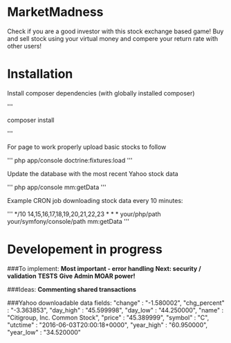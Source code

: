MarketMadness
=============

Check if you are a good investor with this stock exchange based game!
Buy and sell stock using your virtual money and compere your return rate with other users!

Installation
============
Install composer dependencies (with globally installed composer)

'''

composer install

'''

For page to work properly upload basic stocks to follow 

'''
php app/console doctrine:fixtures:load
'''

Update the database with the most recent Yahoo stock data

'''
php app/console mm:getData
'''

Example CRON job downloading stock data every 10 minutes:

'''
*/10    14,15,16,17,18,19,20,21,22,23   *       *       *       your/php/path your/symfony/console/path mm:getData
'''

Developement in progress
========================
###To implement:
**Most important - error handling**
**Next: security / validation**
**TESTS**
**Give Admin MOAR power!**

###Ideas:
**Commenting shared transactions**

###Yahoo downloadable data fields:
"change" : "-1.580002",
"chg_percent" : "-3.363853",
"day_high" : "45.599998",
"day_low" : "44.250000",
"name" : "Citigroup, Inc. Common Stock",
"price" : "45.389999",
"symbol" : "C",
"utctime" : "2016-06-03T20:00:18+0000",
"year_high" : "60.950000",
"year_low" : "34.520000"